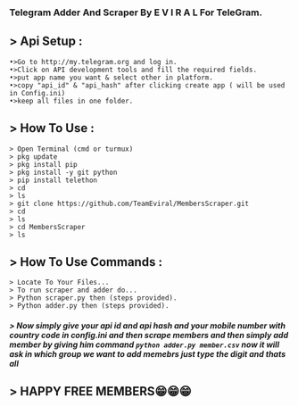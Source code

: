 ### Telegram Adder And Scraper By **E V I R A L** For TeleGram.

## > Api Setup :
```
•>Go to http://my.telegram.org and log in.
•>Click on API development tools and fill the required fields.
•>put app name you want & select other in platform.
•>copy "api_id" & "api_hash" after clicking create app ( will be used in Config.ini)
•>keep all files in one folder.
```
## > How To Use :
```
> Open Terminal (cmd or turmux)
> pkg update
> pkg install pip
> pkg install -y git python
> pip install telethon
> cd
> ls
> git clone https://github.com/TeamEviral/MembersScraper.git
> cd
> ls
> cd MembersScraper
> ls
```
## > How To Use Commands :
```
> Locate To Your Files...
> To run scraper and adder do...
> Python scraper.py then (steps provided).
> Python adder.py then (steps provided).
```

##### > Now simply give your api id and api hash and your mobile number with country code in config.ini and then scrape members and then simply add member by giving him command `python adder.py member.csv` now it will ask in which group we want to add memebrs just type the digit and thats all 

## > HAPPY FREE MEMBERS😁😁😁
